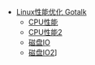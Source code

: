 - [Linux性能优化 Gotalk](/linux/gotalklinuxperformace/README.md)
    - [CPU性能](/linux/gotalklinuxperformace/stage1.md)
    - [CPU性能2](/linux/gotalklinuxperformace/week2.md)
    - [磁盘IO](/linux/gotalklinuxperformace/week4.md)
    - [磁盘IO2](/linux/gotalklinuxperformace/week6.md)]

